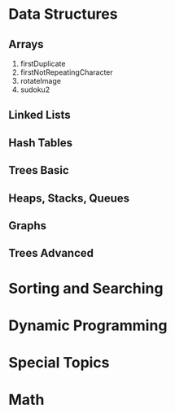 <h1>Data Structures</h1>



<h2>Arrays</h2>

1. firstDuplicate
2. firstNotRepeatingCharacter
3. rotateImage
4. sudoku2

<h2>Linked Lists</h2>




<h2>Hash Tables</h2>




<h2>Trees Basic</h2>



<h2>Heaps, Stacks, Queues</h2>



<h2>Graphs</h2>



<h2>Trees Advanced</h2>




<h1>Sorting and Searching</h1>






<h1>Dynamic Programming</h1>









<h1>Special Topics</h1>







<h1>Math</h1>
